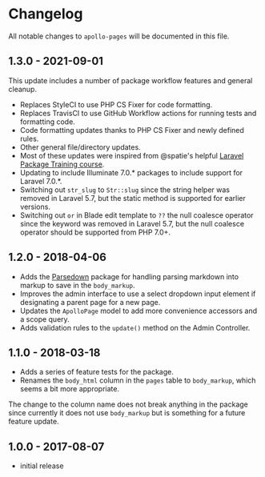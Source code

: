 # Changelog

All notable changes to `apollo-pages` will be documented in this file.

## 1.3.0 - 2021-09-01

This update includes a number of package workflow features and general cleanup.

- Replaces StyleCI to use PHP CS Fixer for code formatting.
- Replaces TravisCI to use GitHub Workflow actions for running tests and formatting code.
- Code formatting updates thanks to PHP CS Fixer and newly defined rules.
- Other general file/directory updates.
- Most of these updates were inspired from @spatie's helpful [Laravel Package Training course](https://laravelpackage.training/).
- Updating to include Illuminate 7.0.* packages to include support for Laravel 7.0.*.
- Switching out `str_slug` to `Str::slug` since the string helper was removed in Laravel 5.7, but the static method is supported for earlier versions.
- Switching out `or` in Blade edit template to `??` the null coalesce operator since the keyword was removed in Laravel 5.7, but the null coalesce operator should be supported from PHP 7.0+.

## 1.2.0 - 2018-04-06

- Adds the [Parsedown](https://github.com/erusev/parsedown) package for handling parsing markdown into markup to save in the `body_markup`.
- Improves the admin interface to use a select dropdown input element if designating a parent page for a new page.
- Updates the `ApolloPage` model to add more convenience accessors and a scope query.
- Adds validation rules to the `update()` method on the Admin Controller.

## 1.1.0 - 2018-03-18

- Adds a series of feature tests for the package.
- Renames the `body_html` column in the `pages` table to `body_markup`, which seems a bit more appropriate.

The change to the column name does not break anything in the package since currently it does not use `body_markup` but is something for a future feature update.

## 1.0.0 - 2017-08-07

- initial release
